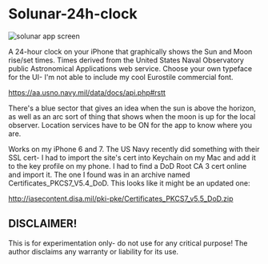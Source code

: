 # Solunar-24h-clock
![solunar app screen](https://s3.amazonaws.com/www.imipolex-g.com/screenshots/solunar_clock_screenshot.png "Screen")

A 24-hour clock on your iPhone that graphically shows the Sun and Moon rise/set times. Times derived from the United States Naval Observatory public Astronomical Applications web service. Choose your own typeface for the UI- I'm not able to include my cool Eurostile commercial font.

https://aa.usno.navy.mil/data/docs/api.php#rstt

There's a blue sector that gives an idea when the sun is above the horizon, as well as an arc sort of thing that shows when the moon is up for the local observer. Location services have to be ON for the app to know where you are.

Works on my iPhone 6 and 7. The US Navy recently did something with their SSL cert- I had to import the site's cert into Keychain on my Mac and add it to the key profile on my phone. I had to find a DoD Root CA 3 cert online and import it. The one I found was in an archive named Certificates_PKCS7_V5.4_DoD. This looks like it might be an updated one:

http://iasecontent.disa.mil/pki-pke/Certificates_PKCS7_v5.5_DoD.zip

## DISCLAIMER!
This is for experimentation only- do not use for any critical purpose! The author disclaims any warranty or liability for its use.
